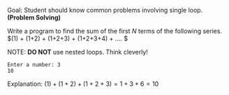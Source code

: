 Goal: Student should know common problems involving single loop. **(Problem Solving)**

Write a program to find the sum of the first $N$ terms of the following series.  
$(1) + (1+2) + (1+2+3) + (1+2+3+4) + .... $ 

NOTE: **DO NOT** use nested loops. Think cleverly!

```
Enter a number: 3
10
```  
Explanation: $(1) + (1+2) + (1+2+3) = 1 + 3 + 6 = 10$  
